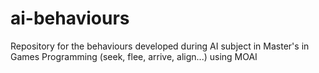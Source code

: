 # ai-behaviours
Repository for the behaviours developed during AI subject in Master's in Games Programming (seek, flee, arrive, align...) using MOAI
